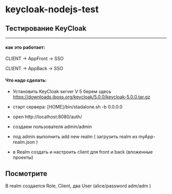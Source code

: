 # keycloak-nodejs-test

## Тестирование KeyCloak
---------------------

#### как это работает:

CLIENT -> AppFront -> SSO

CLIENT -> AppBack -> SSO
       
#### Что надо сделать:

* Установить KeyCloak server V 5
   берем здесь https://downloads.jboss.org/keycloak/5.0.0/keycloak-5.0.0.tar.gz

* старт сервера: [HOME]/bin/stadalone.sh -b 0.0.0.0 

* open http://localhost:8080/auth/

* создаем пользователя admin/admin

* под admin выполнить add new realm ( загрузить realm из myApp-realm.json )

* в Realm создать и настроить client для front и back  (вложенные проекты)

Посмотрите
----------
В realm создается Role, Client, два User (alice/password adm/adm )
